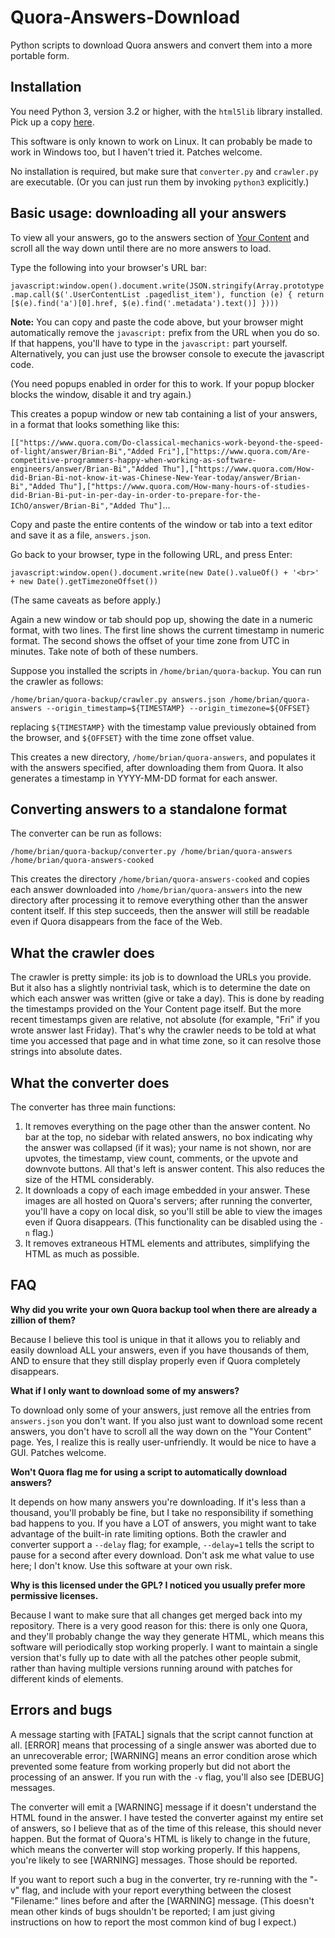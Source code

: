 # Quora-Answers-Download
Python scripts to download Quora answers and convert them into a more portable form.

## Installation

You need Python 3, version 3.2 or higher, with the `html5lib` library installed. Pick up a copy [here](https://github.com/html5lib/html5lib-python).

This software is only known to work on Linux. It can probably be made to work in Windows too, but I haven't tried it. Patches welcome.

No installation is required, but make sure that `converter.py` and `crawler.py` are executable. (Or you can just run them by invoking `python3` explicitly.)

## Basic usage: downloading all your answers

To view all your answers, go to the answers section of [Your Content](https://www.quora.com/content?content_types=answers) and scroll all the way down until there are no more answers to load.

Type the following into your browser's URL bar:

`javascript:window.open().document.write(JSON.stringify(Array.prototype.map.call($('.UserContentList .pagedlist_item'), function (e) { return [$(e).find('a')[0].href, $(e).find('.metadata').text()] })))`

**Note:** You can copy and paste the code above, but your browser might automatically remove the `javascript:` prefix from the URL when you do so. If that happens, you'll have to type in the `javascript:` part yourself. Alternatively, you can just use the browser console to execute the javascript code.

(You need popups enabled in order for this to work. If your popup blocker blocks the window, disable it and try again.)

This creates a popup window or new tab containing a list of your answers, in a format that looks something like this:

`[["https://www.quora.com/Do-classical-mechanics-work-beyond-the-speed-of-light/answer/Brian-Bi","Added Fri"],["https://www.quora.com/Are-competitive-programmers-happy-when-working-as-software-engineers/answer/Brian-Bi","Added Thu"],["https://www.quora.com/How-did-Brian-Bi-not-know-it-was-Chinese-New-Year-today/answer/Brian-Bi","Added Thu"],["https://www.quora.com/How-many-hours-of-studies-did-Brian-Bi-put-in-per-day-in-order-to-prepare-for-the-IChO/answer/Brian-Bi","Added Thu"]`...

Copy and paste the entire contents of the window or tab into a text editor and save it as a file, `answers.json`.

Go back to your browser, type in the following URL, and press Enter:

`javascript:window.open().document.write(new Date().valueOf() + '<br>' + new Date().getTimezoneOffset())`

(The same caveats as before apply.)

Again a new window or tab should pop up, showing the date in a numeric format, with two lines. The first line shows the current timestamp in numeric format. The second shows the offset of your time zone from UTC in minutes. Take note of both of these numbers.

Suppose you installed the scripts in `/home/brian/quora-backup`. You can run the crawler as follows:

`/home/brian/quora-backup/crawler.py answers.json /home/brian/quora-answers --origin_timestamp=${TIMESTAMP} --origin_timezone=${OFFSET}`

replacing `${TIMESTAMP}` with the timestamp value previously obtained from the browser, and `${OFFSET}` with the time zone offset value.

This creates a new directory, `/home/brian/quora-answers`, and populates it with the answers specified, after downloading them from Quora. It also generates a timestamp in YYYY-MM-DD format for each answer.

## Converting answers to a standalone format

The converter can be run as follows:

`/home/brian/quora-backup/converter.py /home/brian/quora-answers /home/brian/quora-answers-cooked`

This creates the directory `/home/brian/quora-answers-cooked` and copies each answer downloaded into `/home/brian/quora-answers` into the new directory after processing it to remove everything other than the answer content itself. If this step succeeds, then the answer will still be readable even if Quora disappears from the face of the Web.

## What the crawler does

The crawler is pretty simple: its job is to download the URLs you provide. But it also has a slightly nontrivial task, which is to determine the date on which each answer was written (give or take a day). This is done by reading the timestamps provided on the Your Content page itself. But the more recent timestamps given are relative, not absolute (for example, "Fri" if you wrote answer last Friday). That's why the crawler needs to be told at what time you accessed that page and in what time zone, so it can resolve those strings into absolute dates.

## What the converter does

The converter has three main functions:

1. It removes everything on the page other than the answer content. No bar at the top, no sidebar with related answers, no box indicating why the answer was collapsed (if it was); your name is not shown, nor are upvotes, the timestamp, view count, comments, or the upvote and downvote buttons. All that's left is answer content. This also reduces the size of the HTML considerably.
2. It downloads a copy of each image embedded in your answer. These images are
all hosted on Quora's servers; after running the converter, you'll have a copy on local disk, so you'll still be able to view the images even if Quora disappears. (This functionality can be disabled using the `-n` flag.)
3. It removes extraneous HTML elements and attributes, simplifying the HTML as much as possible.

## FAQ

**Why did you write your own Quora backup tool when there are already a zillion of them?**

Because I believe this tool is unique in that it allows you to reliably and easily download ALL your answers, even if you have thousands of them, AND to ensure that they still display properly even if Quora completely disappears.

**What if I only want to download some of my answers?**

To download only some of your answers, just remove all the entries from `answers.json` you don't want. If you also just want to download some recent answers, you don't have to scroll all the way down on the "Your Content" page. Yes, I realize this is really user-unfriendly. It would be nice to have a GUI. Patches welcome.

**Won't Quora flag me for using a script to automatically download answers?**

It depends on how many answers you're downloading. If it's less than a thousand, you'll probably be fine, but I take no responsibility if something bad happens to you. If you have a LOT of answers, you might want to take advantage of the built-in rate limiting options. Both the crawler and converter support a `--delay` flag; for example, `--delay=1` tells the script to pause for a second after every download. Don't ask me what value to use here; I don't know. Use this software at your own risk.

**Why is this licensed under the GPL? I noticed you usually prefer more permissive licenses.**

Because I want to make sure that all changes get merged back into my repository. There is a very good reason for this: there is only one Quora, and they'll probably change the way they generate HTML, which means this software will periodically stop working properly. I want to maintain a single version that's fully up to date with all the patches other people submit, rather than having multiple versions running around with patches for different kinds of elements.

## Errors and bugs
A message starting with [FATAL] signals that the script cannot function at all. [ERROR] means that processing of a single answer was aborted due to an unrecoverable error; [WARNING] means an error condition arose which prevented some feature from working properly but did not abort the processing of an answer. If you run with the `-v` flag, you'll also see [DEBUG] messages.

The converter will emit a [WARNING] message if it doesn't understand the HTML found in the answer. I have tested the converter against my entire set of answers, so I believe that as of the time of this release, this should never happen. But the format of Quora's HTML is likely to change in the future, which means the converter will stop working properly. If this happens, you're likely to see [WARNING] messages. Those should be reported.

If you want to report such a bug in the converter, try re-running with the "-v" flag, and include with your report everything between the closest "Filename:" lines before and after the [WARNING] message. (This doesn't mean other kinds of bugs shouldn't be reported; I am just giving instructions on how to report the most common kind of bug I expect.)

